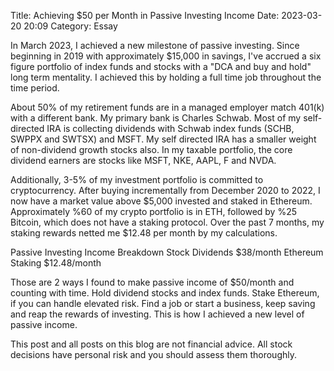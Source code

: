 Title: Achieving $50 per Month in Passive Investing Income
Date: 2023-03-20 20:09
Category: Essay

In March 2023, I achieved a new milestone of passive investing. Since beginning in 2019 with approximately $15,000 in savings, I've accrued a six figure portfolio of index funds and stocks with a "DCA and buy and hold" long term mentality. I achieved this by holding a full time job throughout the time period.

About 50% of my retirement funds are in a managed employer match 401(k) with a different bank. My primary bank is Charles Schwab. Most of my self-directed IRA is collecting dividends with Schwab index funds (SCHB, SWPPX and SWTSX) and MSFT. My self directed IRA has a smaller weight of non-dividend growth stocks also. In my taxable portfolio, the core dividend earners are stocks like MSFT, NKE, AAPL, F and NVDA.

Additionally, 3-5% of my investment portfolio is committed to cryptocurrency. After buying incrementally from December 2020 to 2022, I now have a market value above $5,000 invested and staked in Ethereum. Approximately %60 of my crypto portfolio is in 
ETH, followed by %25 Bitcoin, which does not have a staking protocol. Over the past 7 months, my staking rewards netted me $12.48 per month by my calculations.

Passive Investing Income Breakdown
Stock Dividends 	$38/month
Ethereum Staking 	$12.48/month

Those are 2 ways I found to make passive income of $50/month and counting with time. Hold dividend stocks and index funds. Stake Ethereum, if you can handle elevated risk. Find a job or start a business, keep saving and reap the rewards of investing. This is how I achieved a new level of passive income.

This post and all posts on this blog are not financial advice. All stock decisions have personal risk and you should assess them thoroughly.
